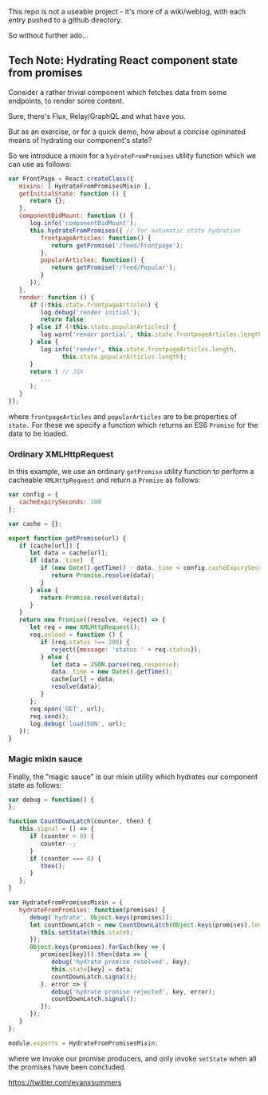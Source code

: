 

This repo is not a useable project - it's more of a wiki/weblog, with each entry pushed to a github directory.

So without further ado...


## Tech Note: Hydrating React component state from promises 

Consider a rather trivial component which fetches data from some endpoints, to render some content. 

Sure, there's Flux, Relay/GraphQL and what have you.

But as an exercise, or for a quick demo, how about a concise opininated means of hydrating our component's state?

So we introduce a mixin for a `hydrateFromPromises` utility function which we can use as follows:

```javascript
var FrontPage = React.createClass({
   mixins: [ HydrateFromPromisesMixin ],
   getInitialState: function () {
      return {};
   },   
   componentDidMount: function () {
      log.info('componentDidMount');
      this.hydrateFromPromises({ // for automatic state hydration
         frontpageArticles: function() {
            return getPromise('/feed/Frontpage');
         },
         popularArticles: function() {
            return getPromise('/feed/Popular');
         }
      });
   },
   render: function () {
      if (!this.state.frontpageArticles) {
         log.debug('render initial');
         return false;
      } else if (!this.state.popularArticles) {
         log.warn('render partial', this.state.frontpageArticles.length);
      } else {
         log.info('render', this.state.frontpageArticles.length,
               this.state.popularArticles.length);
      }
      return ( // JSX 
         ... 
      );
   }
});
```
where `frontpageArticles` and `popularArticles` are to be properties of `state.` For these we specify a function which returns an ES6 `Promise` for the data to be loaded.


### Ordinary XMLHttpRequest

In this example, we use an ordinary `getPromise` utility function to perform a cacheable `XMLHttpRequest` and return a `Promise` as follows:
```javascript
var config = {
   cacheExpirySeconds: 180
};

var cache = {};

export function getPromise(url) {
   if (cache[url]) {
      let data = cache[url];
      if (data._time)  {
         if (new Date().getTime() - data._time < config.cacheExpirySeconds*1000) {
            return Promise.resolve(data);
         }
      } else {
         return Promise.resolve(data);
      }
   }
   return new Promise((resolve, reject) => {
      let req = new XMLHttpRequest();
      req.onload = function () {
         if (req.status !== 200) {
            reject({message: 'status ' + req.status});
         } else {
            let data = JSON.parse(req.response);
            data._time = new Date().getTime();
            cache[url] = data;
            resolve(data);
         }
      };
      req.open('GET', url);
      req.send();
      log.debug('loadJSON', url);
   });
}
```


### Magic mixin sauce

Finally, the "magic sauce" is our mixin utility which hydrates our component state as follows:
```javascript
var debug = function() {   
};

function CountDownLatch(counter, then) {
   this.signal = () => {
      if (counter > 0) {
         counter--;
      }
      if (counter === 0) {
         then();
      }
   };
}

var HydrateFromPromisesMixin = {
   hydrateFromPromises: function(promises) {
      debug('hydrate', Object.keys(promises));
      let countDownLatch = new CountDownLatch(Object.keys(promises).length, () => {
         this.setState(this.state);
      });
      Object.keys(promises).forEach(key => {
         promises[key]().then(data => {
            debug('hydrate promise resolved', key);
            this.state[key] = data;
            countDownLatch.signal();
         }, error => {
            debug('hydrate promise rejected', key, error);
            countDownLatch.signal();
         });
      });
   }
};

module.exports = HydrateFromPromisesMixin;
```
where we invoke our promise producers, and only invoke `setState` when all the promises have been concluded.

https://twitter.com/evanxsummers

